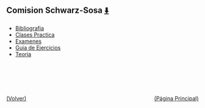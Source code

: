 
<html>
<body>
<h2>Comision Schwarz-Sosa <a href="https://downgit.github.io/#/home?url=https://github.com/Apuntes-FIUBA/Apuntes-Electronica/tree/main/95 - Computación/9504 - Analisis Numerico I/Comision Schwarz-Sosa" style="font-size:20px">  ⬇️ </a></h2>
<ul>
    <li><a href="Bibliografia">Bibliografia</a></li>
    <li><a href="Clases Practica">Clases Practica</a></li>
    <li><a href="Examenes">Examenes</a></li>
    <li><a href="Guia de Ejercicios">Guia de Ejercicios</a></li>
    <li><a href="Teoria">Teoria</a></li>
</ul>
</body>
</html>





<br><br><br><br><br><a href="../" style="float: left">(Volver)</a> <a href="https://apuntes-fiuba.github.io/Apuntes-Electronica" style="float: right">(Página Principal)</a>
